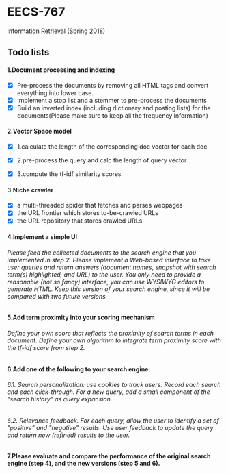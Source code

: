 # EECS-767
Information Retrieval (Spring 2018)


## Todo lists
#### 1.Document processing and indexing
- [x] Pre-process the documents by removing all HTML tags and convert everything into lower case.
- [x] Implement a stop list and a stemmer to pre-process the documents
- [x] Build an inverted index (including dictionary and posting lists) for the documents(Please make sure to keep all the frequency information)

#### 2.Vector Space model
- [x] 1.calculate the length of the corresponding doc vector for each doc
- [x] 2.pre-process the query and calc the length of query vector
- [x] 3.compute the tf-idf similarity scores


#### 3.Niche crawler
- [x] a multi-threaded spider that fetches and parses webpages
- [x] the URL frontier which stores to-be-crawled URLs
- [x] the URL repository that stores crawled URLs

#### 4.Implement a simple UI
###### Please feed the collected documents to the search engine that you implemented in step 2. Please implement a Web-based interface to take user queries and return answers (document names, snapshot with search term(s) highlighted, and URL) to the user. You only need to provide a reasonable (not so fancy) interface, you can use WYSIWYG editors to generate HTML. Keep this version of your search engine, since it will be compared with two future versions.


#### 5.Add term proximity into your scoring mechanism
###### Define your own score that reflects the proximity of search terms in each document. Define your own algorithm to integrate term proximity score with the tf-idf score from step 2.

#### 6.Add one of the following to your search engine:
###### 6.1. Search personalization: use cookies to track users. Record each search and each click-through. For a new query, add a small component of the "search history" as query expansion.
###### 6.2. Relevance feedback. For each query, allow the user to identify a set of "positive" and "negative" results. Use user feedback to update the query and return new (refined) results to the user.

#### 7.Please evaluate and compare the performance of the original search engine (step 4), and the new versions (step 5 and 6).
